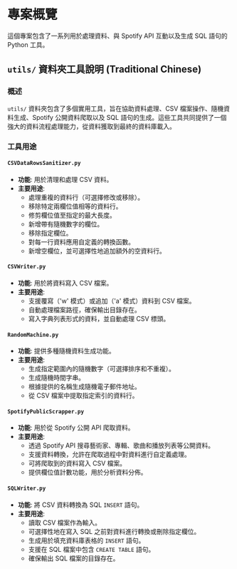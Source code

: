 # 專案概覽

這個專案包含了一系列用於處理資料、與 Spotify API 互動以及生成 SQL 語句的 Python 工具。

## `utils/` 資料夾工具說明 (Traditional Chinese)

### 概述

`utils/` 資料夾包含了多個實用工具，旨在協助資料處理、CSV 檔案操作、隨機資料生成、Spotify 公開資料爬取以及 SQL 語句的生成。這些工具共同提供了一個強大的資料流程處理能力，從資料獲取到最終的資料庫載入。

### 工具用途

#### `CSVDataRowsSanitizer.py`

*   **功能**: 用於清理和處理 CSV 資料。
*   **主要用途**:
    *   處理重複的資料行（可選擇修改或移除）。
    *   移除特定兩欄位值相等的資料行。
    *   修剪欄位值至指定的最大長度。
    *   新增帶有隨機數字的欄位。
    *   移除指定欄位。
    *   對每一行資料應用自定義的轉換函數。
    *   新增空欄位，並可選擇性地追加額外的空資料行。

#### `CSVWriter.py`

*   **功能**: 用於將資料寫入 CSV 檔案。
*   **主要用途**:
    *   支援覆寫（'w' 模式）或追加（'a' 模式）資料到 CSV 檔案。
    *   自動處理檔案路徑，確保輸出目錄存在。
    *   寫入字典列表形式的資料，並自動處理 CSV 標頭。

#### `RandomMachine.py`

*   **功能**: 提供多種隨機資料生成功能。
*   **主要用途**:
    *   生成指定範圍內的隨機數字（可選擇排序和不重複）。
    *   生成隨機時間字串。
    *   根據提供的名稱生成隨機電子郵件地址。
    *   從 CSV 檔案中提取指定索引的資料行。

#### `SpotifyPublicScrapper.py`

*   **功能**: 用於從 Spotify 公開 API 爬取資料。
*   **主要用途**:
    *   透過 Spotify API 搜尋藝術家、專輯、歌曲和播放列表等公開資料。
    *   支援資料轉換，允許在爬取過程中對資料進行自定義處理。
    *   可將爬取到的資料寫入 CSV 檔案。
    *   提供欄位值計數功能，用於分析資料分佈。

#### `SQLWriter.py`

*   **功能**: 將 CSV 資料轉換為 SQL `INSERT` 語句。
*   **主要用途**:
    *   讀取 CSV 檔案作為輸入。
    *   可選擇性地在寫入 SQL 之前對資料進行轉換或刪除指定欄位。
    *   生成用於填充資料庫表格的 `INSERT` 語句。
    *   支援在 SQL 檔案中包含 `CREATE TABLE` 語句。
    *   確保輸出 SQL 檔案的目錄存在。
